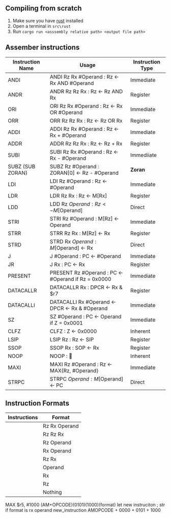 ## Compiling from scratch

1. Make sure you have [rust](https://www.rust-lang.org/tools/install) installed
2. Open a terminal in `src\rust`
3. Run `cargo run <asssembly relative path> <output file path>`

## Assember instructions

| Instruction Name | Usage                                               | Instruction Type |
| ---------------- | --------------------------------------------------- | ---------------- |
| ANDI             | ANDI Rz Rx #Operand : Rz <- Rx AND #Operand         | Immediate        |
| ANDR             | ANDR Rz Rz Rx : Rz <- Rz AND Rx                     | Register         |
| ORI              | ORI Rz Rx #Operand : Rz <- Rx OR #Operand           | Immediate        |
| ORR              | ORR Rz Rz Rx : Rz <- Rz OR Rx                       | Register         |
| ADDI             | ADDI Rz Rx #Operand : Rz <- Rx + #Operand           | Immediate        |
| ADDR             | ADDR Rz Rz Rx : Rz <- Rz + Rx                       | Register         |
| SUBI             | SUBI Rz Rx #Operand : Rz <- Rx - #Operand           | Immediiate       |
| SUBZ (SUB ZORAN) | SUBZ Rz #Operand : ZORAN[0] <- Rz - #Operand        | **Zoran**        |
| LDI              | LDI Rz #Operand : Rz <- #Operand                    | Immediate        |
| LDR              | LDR Rz Rx : Rz <- M[Rx]                             | Register         |
| LDD              | LDD Rz $Operand : Rz <- M[$Operand]                 | Direct           |
| STRI             | STRI Rz #Operand : M[Rz] <- Operand                 | Immediate        |
| STRR             | STRR Rz Rx : M[Rz] <- Rx                            | Register         |
| STRD             | STRD Rx $Operand : M[$Operand] <- Rx                | Direct           |
| J                | J #Operand : PC <- #Operand                         | Immediate        |
| JR               | J Rx : PC <- Rx                                     | Register         |
| PRESENT          | PRESENT Rz #Operand : PC <- #Operand if Rz = 0x0000 | Immediate        |
| DATACALLR        | DATACALLR Rx : DPCR <- Rx & $r7                     | Register         |
| DATACALLI        | DATACALLI Rx #Operand <- DPCR <- Rx & #Operand      | Immediate        |
| SZ               | SZ #Operand : PC <- Operand if Z = 0x0001           | Immediate        |
| CLFZ             | CLFZ : Z <- 0x0000                                  | Inherent         |
| LSIP             | LSIP Rz : Rz <- SIP                                 | Register         |
| SSOP             | SSOP Rx : SOP <- Rx                                 | Register         |
| NOOP             | NOOP : :clown_face:                                 | Inherent         |
| MAXI             | MAXI Rz #Operand : Rz <- MAX{Rz, #Operand}          | Immediate        |
| STRPC            | STRPC $Operand : M[$Operand] <- PC                  | Direct           |

## Instruction Formats

| Instructions | Format        |
| ------------ | ------------- |
|              | Rz Rx Operand |
|              | Rz Rz Rx      |
|              | Rz Operand    |
|              | Rx Operand    |
|              | Rz Rx         |
|              | Operand       |
|              | Rx            |
|              | Rz            |
|              | Nothing       |

MAX $r5, #1000
(AM+OPCODE)(0101)(1000)(format)
let new instruciton ; str
if format is rx operand
new_instruction AMOPCODE + 0000 + 0101 + 1000
